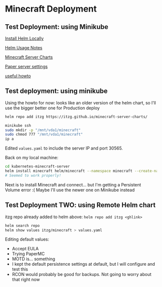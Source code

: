 # Minecraft Deployment

## Test Deployment: using Minikube

[Install Helm Locally](https://helm.sh/docs/intro/install/)

[Helm Usage Notes](https://helm.sh/docs/intro/using_helm/)

[Minecraft Server Charts](https://github.com/itzg/minecraft-server-charts)

[Paper server settings](https://github.com/itzg/docker-minecraft-server/blob/master/README.md#running-a-paper-server)

[useful howto](https://github.com/solarhess/kubernetes-minecraft-server)

## Test deployment: using minikube

Using the howto for now: looks like an older version of the helm chart, so I'll use the bigger better one for Production deploy

```sh
helm repo add itzg https://itzg.github.io/minecraft-server-charts/

minikube ssh
sudo mkdir -p "/mnt/vda1/minecraft"
sudo chmod 777 "/mnt/vda1/minecraft"
ip a
```

Edited `values.yaml` to include the server IP and port 30565.

Back on my local machine:
```sh
cd kubernetes-minecraft-server
helm install minecraft helm/minecraft --namespace minecraft --create-namespace
# Seemed to work properly!
```

Next is to install Minecraft and connect... but I'm getting a Persistent Volume error :( Maybe I'll use the newer one on Minikube instead

## Test Deployment TWO: using Remote Helm chart

itzg repo already added to helm above: `helm repo add itzg <ghlink>`

```sh
helm search repo
helm show values itzg/minecraft > values.yaml
```

Editing default values:
* Accept EULA
* Trying PaperMC
* MOTD is... something
* I kept the default persistence settings at default, but I will configure and test this
* RCON would probably be good for backups. Not going to worry about that right now